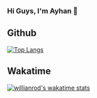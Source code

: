 ### Hi Guys, I'm Ayhan 👋


<!--
**Ayhaan/Ayhaan** is a ✨ _special_ ✨ repository because its `README.md` (this file) appears on your GitHub profile.

Here are some ideas to get you started:

- 🔭 I’m currently working on ...
- 🌱 I’m currently learning ...
- 👯 I’m looking to collaborate on ...
- 🤔 I’m looking for help with ...
- 💬 Ask me about ...
- 📫 How to reach me: ...
- 😄 Pronouns: ...
- ⚡ Fun fact: ...
-->

## Github

[![Top Langs](https://github-readme-stats.vercel.app/api/top-langs/?username=ayhaan&layout=compact&theme=dark)](https://github.com/anuraghazra/github-readme-stats)

## Wakatime 
[![willianrod's wakatime stats](https://github-readme-stats.vercel.app/api/wakatime?username=@Ayhan&layout=compact&theme=dark)](https://github.com/anuraghazra/github-readme-stats)







